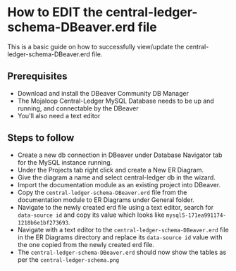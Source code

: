 # How to EDIT the central-ledger-schema-DBeaver.erd file 

This is a basic guide on how to successfully view/update the central-ledger-schema-DBeaver.erd file.

## Prerequisites
* Download and install the DBeaver Community DB Manager
* The Mojaloop Central-Ledger MySQL Database needs to be up and running, and connectable by the DBeaver
* You'll also need a text editor    
##  Steps to follow
* Create a new db connection in DBeaver under Database Navigator tab for the MySQL instance running. 
* Under the Projects tab right click and create a New ER Diagram.
* Give the diagram a name and select central-ledger db in the wizard.
* Import the documentation module as an existing project into DBeaver.
* Copy the `central-ledger-schema-DBeaver.erd` file from the documentation module to ER Diagrams under General folder.
* Navigate to the newly created erd file using a text editor, search for `data-source id` and copy its value which looks like `mysql5-171ea991174-1218b6e1bf273693`.
* Navigate with a text editor to the `central-ledger-schema-DBeaver.erd` file in the ER Diagrams directory and replace its `data-source id` value with the one copied from the newly created erd file.
* The `central-ledger-schema-DBeaver.erd` should now show the tables as per the `central-ledger-schema.png`